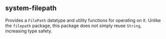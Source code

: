## system-filepath

Provides a `FilePath` datatype and utility functions for operating on it.
Unlike the `filepath` package, this package does not simply reuse `String`,
increasing type safety.

